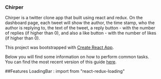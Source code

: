 ### Chirper

Chirper is a twitter clone app that built using react and redux. On the dashboard page, each tweet will show the author, the time stamp, who the author is replying to, the text of the tweet, a reply button - with the number of replies (if higher than 0), and also a like button - with the number of likes (if higher than 0).

This project was bootstrapped with [Create React App](https://github.com/facebook/create-react-app).

Below you will find some information on how to perform common tasks.<br>
You can find the most recent version of this guide [here](https://github.com/facebook/create-react-app/blob/master/packages/react-scripts/template/README.md).


##Features
LoadingBar : import from "react-redux-loading" 

